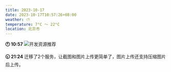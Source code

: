 ```yaml
---
title: 2023-10-17
date: 2023-10-17T10:57:26+08:00
weather: ⛅️
temperature: 7°C ～ 22°C
location: 北京市
---
```


**🕚 10:57** ![开发资源推荐](https://img-1257141638.cos.ap-beijing.myqcloud.com/e3737bdd-7634-4691-9fcc-917a802bda58)

**🕤 21:24** 迁移了2个服务，让截图和图片上传更简单了，图片上传还支持压缩图片后上传。